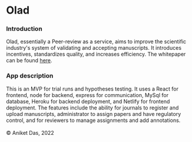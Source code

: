 # Olad

### Introduction
Olad, essentially a Peer-review as a service, aims to improve the scientific industry's system of validating and accepting manuscripts. It introduces incentives, standardizes quality, and increases efficiency. The whitepaper can be found [here](https://anik8das.medium.com/peer-review-as-a-service-a-potential-gamechanger-for-science-4989763adcf6). 

### App description
This is an MVP for trial runs and hypotheses testing. It uses a React for frontend, node for backend, express for communication, MySql for database, Heroku for backend deployment, and Netlify for frontend deployment. The features include the ability for journals to register and upload manuscripts, administrator to assign papers and have regulatory control, and for reviewers to manage assignments and add annotations. <br><br>
&copy; Aniket Das, 2022